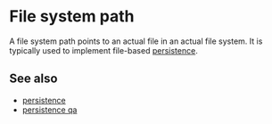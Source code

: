 # File system path

A file system path points to an actual file in an actual file system. It is typically
used to implement file-based [persistence](def://).

## See also

- [persistence](def://)
- [persistence qa](qa://)